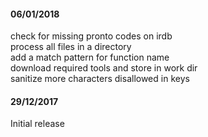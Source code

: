 
#### 06/01/2018
check for missing pronto codes on irdb  
process all files in a directory  
add a match pattern for function name  
download required tools and store in work dir  
sanitize more characters disallowed in keys  

#### 29/12/2017
Initial release
